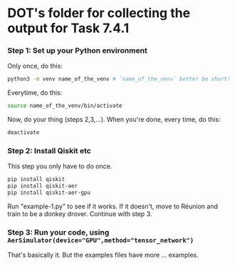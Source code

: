 # DOT's folder for collecting the output for Task 7.4.1


### Step 1: Set up your Python environment

Only once, do this:

```bash
python3 -m venv name_of_the_venv # `name_of_the_venv` better be short!
```

Everytime, do this:

```bash
source name_of_the_venv/bin/activate
```

Now, do your thing (steps 2,3,...).  When you're done, every time, do this:

```bash
deactivate
```

### Step 2: Install Qiskit etc

This step you only have to do once.

```bash
pip install qiskit
pip install qiskit-aer
pip install qiskit-aer-gpu
```

Run "example-1.py" to see if it works.  If it doesn't, move to Réunion and train to be a donkey drover.
Continue with step 3.

### Step 3: Run your code, using `AerSimulator(device="GPU",method="tensor_network")`

That's basically it.  But the examples files have more ... examples.
